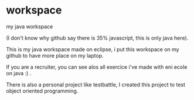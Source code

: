 # workspace
my java workspace 

(I don't know why github say there is 35% javascript, this is only java here).


This  is my java workspace made on eclipse, i put this workspace on my github to have more place on my laptop.

If you are a recruiter, you can see alos all exercice i've made with eni ecole on java :) .

There is also a personal project like testbattle, I created this project to test object oriented programming.
